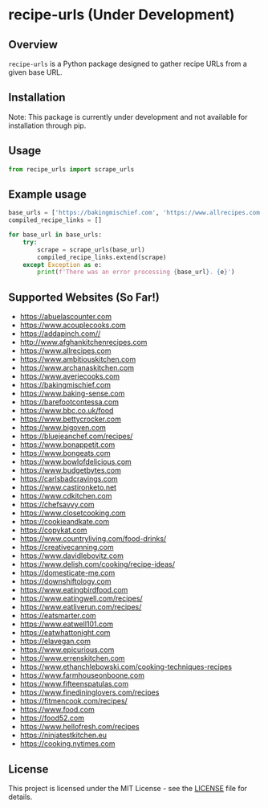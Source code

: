 # recipe-urls (Under Development)

## Overview

`recipe-urls` is a Python package designed to gather recipe URLs from a given base URL.

## Installation

Note: This package is currently under development and not available for installation through pip.

<!-- ```bash
pip install recipe-urls
``` -->

## Usage

```python
from recipe_urls import scrape_urls
```

## Example usage

```python
base_urls = ['https://bakingmischief.com', 'https://www.allrecipes.com']
compiled_recipe_links = []

for base_url in base_urls:
    try:
        scrape = scrape_urls(base_url)
        compiled_recipe_links.extend(scrape)
    except Exception as e:
        print(f'There was an error processing {base_url}. {e}')
```

## Supported Websites (So Far!)

- https://abuelascounter.com
- https://www.acouplecooks.com
- https://addapinch.com//
- http://www.afghankitchenrecipes.com
- https://www.allrecipes.com
- https://www.ambitiouskitchen.com
- https://www.archanaskitchen.com
- https://www.averiecooks.com
- https://bakingmischief.com
- https://www.baking-sense.com
- https://barefootcontessa.com
- https://www.bbc.co.uk/food
- https://www.bettycrocker.com
- https://www.bigoven.com
- https://bluejeanchef.com/recipes/
- https://www.bonappetit.com
- https://www.bongeats.com
- https://www.bowlofdelicious.com
- https://www.budgetbytes.com
- https://carlsbadcravings.com
- https://www.castironketo.net
- https://www.cdkitchen.com
- https://chefsavvy.com
- https://www.closetcooking.com
- https://cookieandkate.com
- https://copykat.com
- https://www.countryliving.com/food-drinks/
- https://creativecanning.com
- https://www.davidlebovitz.com
- https://www.delish.com/cooking/recipe-ideas/
- https://domesticate-me.com
- https://downshiftology.com
- https://www.eatingbirdfood.com
- https://www.eatingwell.com/recipes/
- https://www.eatliverun.com/recipes/
- https://eatsmarter.com
- https://www.eatwell101.com
- https://eatwhattonight.com
- https://elavegan.com
- https://www.epicurious.com
- https://www.errenskitchen.com
- https://www.ethanchlebowski.com/cooking-techniques-recipes
- https://www.farmhouseonboone.com
- https://www.fifteenspatulas.com
- https://www.finedininglovers.com/recipes
- https://fitmencook.com/recipes/
- https://www.food.com
- https://food52.com
- https://www.hellofresh.com/recipes
- https://ninjatestkitchen.eu
- https://cooking.nytimes.com


## License

This project is licensed under the MIT License - see the [LICENSE](LICENSE) file for details.
